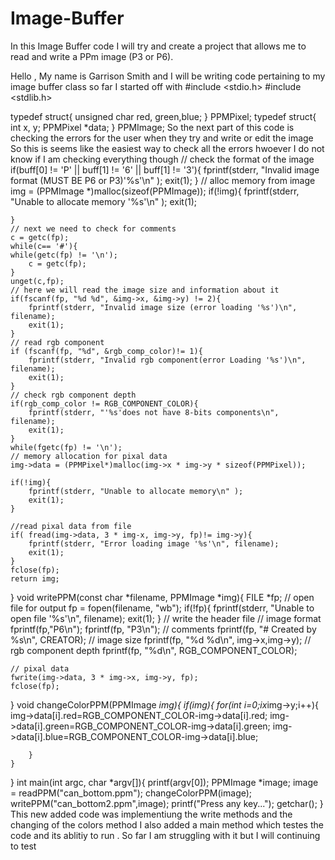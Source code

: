 # Image-Buffer
In this Image Buffer code I will try and create a project that allows me to read and write a PPm image (P3 or P6).

Hello , My name is Garrison Smith and I will be writing code pertaining to my image buffer class so far I started off with
#include <stdio.h>
#include <stdlib.h>

typedef struct{
    unsigned char red, green,blue;
}
PPMPixel;
typedef struct{
    int x, y;
    PPMPixel *data;
}
PPMImage;
So the next part of this code is checking the errors for the user when they try and write or edit the image 
So this is seems like the easiest way to check all the errors hwoever I do not know if I am checking everything though 
// check the format of the image
	if(buff[0] != 'P' || buff[1] != '6' || buff[1] != '3'){
		fprintf(stderr, "Invalid image format (MUST BE P6 or P3)'%s'\n" );
		exit(1);
	}
	// alloc memory from image
	img = (PPMImage *)malloc(sizeof(PPMImage));
	if(!img){
		fprintf(stderr, "Unable to allocate memory '%s'\n" );
		exit(1);

	}
	// next we need to check for comments
	c = getc(fp);
	while(c== '#'){
	while(getc(fp) != '\n');
		c = getc(fp);
	}
	unget(c,fp);
	// here we will read the image size and information about it
	if(fscanf(fp, "%d %d", &img->x, &img->y) != 2){
		fprintf(stderr, "Invalid image size (error loading '%s')\n", filename);
		exit(1);
	}
	// read rgb component
	if (fscanf(fp, "%d", &rgb_comp_color)!= 1){
		fprintf(stderr, "Invalid rgb component(error Loading '%s')\n", filename);
		exit(1);
	}
	// check rgb component depth 
	if(rgb_comp_color != RGB_COMPONENT_COLOR){
		fprintf(stderr, "'%s'does not have 8-bits components\n", filename);
		exit(1);
	}
	while(fgetc(fp) != '\n');
	// memory allocation for pixal data
	img->data = (PPMPixel*)malloc(img->x * img->y * sizeof(PPMPixel));

	if(!img){
		fprintf(stderr, "Unable to allocate memory\n" );
		exit(1);
	}

	//read pixal data from file
	if( fread(img->data, 3 * img-x, img->y, fp)!= img->y){
		fprintf(stderr, "Error loading image '%s'\n", filename);
		exit(1);
	}
	fclose(fp);
	return img;
}
void writePPM(const char *filename, PPMImage *img){
	FILE *fp;
	// open file for output
	fp = fopen(filename, "wb");
	if(!fp){
		fprintf(stderr, "Unable to open file '%s'\n", filename);
		exit(1);
	}
	// write the header file
	// image format
	fprintf(fp,"P6\n");
	fprintf(fp, "P3\n");
	// comments
	fprintf(fp, "# Created by %s\n", CREATOR);
	// image size
	fprintf(fp, "%d %d\n", img->x,img->y);
	// rgb component depth
	fprintf(fp, "%d\n", RGB_COMPONENT_COLOR);

	// pixal data
	fwrite(img->data, 3 * img->x, img->y, fp);
	fclose(fp);
}
void changeColorPPM(PPMImage *img){
	if(img){
		for(int i=0;i<img->x*img->y;i++){
			img->data[i].red=RGB_COMPONENT_COLOR-img->data[i].red;
			img->data[i].green=RGB_COMPONENT_COLOR-img->data[i].green;
			img->data[i].blue=RGB_COMPONENT_COLOR-img->data[i].blue;

		}
	}
}
int main(int argc, char *argv[]){
	printf(argv[0]);
	PPMImage *image;
	image = readPPM("can_bottom.ppm");
	changeColorPPM(image);
	writePPM("can_bottom2.ppm",image);
	printf("Press any key...");
	getchar();
}
 This new added code was implementiung the write methods and the changing of the colors method 
 I also added a main method which testes the code and its ablitiy to run . So far I am struggling with it but I will continuing to test

